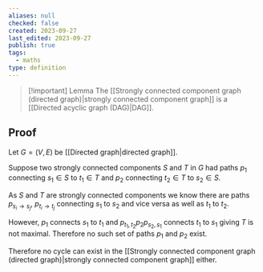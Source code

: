 ```yaml
---
aliases: null
checked: false
created: 2023-09-27
last_edited: 2023-09-27
publish: true
tags:
  - maths
type: definition
---
```

> [!important] Lemma
> The [[Strongly connected component graph (directed graph)|strongly connected component graph]] is a [[Directed acyclic graph (DAG)|DAG]].

## Proof

Let $G = (V,E)$ be [[Directed graph|directed graph]].

Suppose two strongly connected components $S$ and $T$ in $G$ had paths $p_1$ connecting $s_1 \in S$ to $t_1 \in T$ and $p_2$ connecting $t_2 \in T$ to $s_2 \in S$.

As $S$ and $T$ are strongly connected components we know there are paths $p_{s_i \rightarrow s_j}$, $p_{t_i \rightarrow t_j}$ connecting $s_1$ to $s_2$ and vice versa as well as $t_1$ to $t_2$.

However, $p_1$ connects $s_1$ to $t_1$ and $p_{t_1,t_2} p_2 p_{s_2,s_1}$ connects $t_1$ to $s_1$ giving $T$ is not maximal. Therefore no such set of paths $p_1$ and $p_2$ exist.

Therefore no cycle can exist in the [[Strongly connected component graph (directed graph)|strongly connected component graph]] either.
